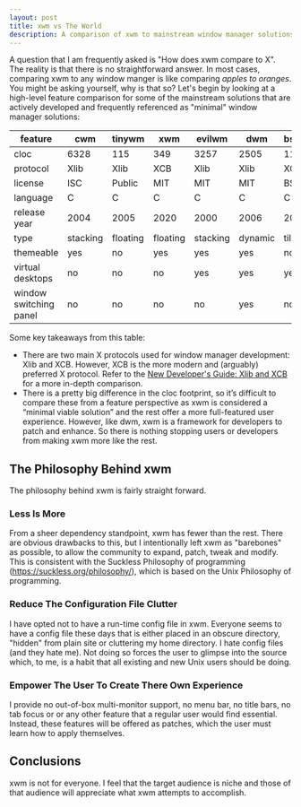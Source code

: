 ```yaml
---
layout: post
title: xwm vs The World
description: A comparison of xwm to mainstream window manager solutions.
---
```


A question that I am frequently asked is "How does xwm compare to X". The
reality is that there is no straightforward answer. In most cases, comparing xwm
to any window manger is like comparing *apples to oranges*. You might be asking
yourself, why is that so? Let's begin by looking at a high-level feature 
comparison for some of the mainstream solutions that are actively developed and
frequently referenced as "minimal" window manager solutions:

|feature               |cwm     |tinywm  |xwm     |evilwm  |dwm     |bspwm   |
|----------------------|--------|--------|--------|--------|--------|--------|
|cloc                  |6328    |115     |349     |3257    |2505    |11909   |
|protocol              |Xlib    |Xlib    |XCB     |Xlib    |Xlib    |XCB     |
|license               |ISC     |Public  |MIT     |MIT     |MIT     |BSD     |
|language              |C       |C       |C       |C       |C       |C       |
|release year          |2004    |2005    |2020    |2000    |2006    |2013    |
|type                  |stacking|floating|floating|stacking|dynamic |tiling  |
|themeable             |yes     |no      |yes     |yes     |yes     |no      |
|virtual desktops      |no      |no      |no      |yes     |yes     |yes     |
|window switching panel|no      |no      |no      |no      |yes     |no      |

Some key takeaways from this table:

*   There are two main X protocols used for window manager development: Xlib
    and XCB. However, XCB is the more modern and (arguably) preferred X protocol.
	Refer to the [New Developer's Guide: Xlib and 
	XCB](https://www.x.org/wiki/guide/xlib-and-xcb/) for a more in-depth 
	comparison.
*   There is a pretty big difference in the cloc footprint, so it’s difficult to
    compare these from a feature perspective as xwm is considered a “minimal
    viable solution” and the rest offer a more full-featured user experience.
	However, like dwm, xwm is a framework for developers to patch and enhance.
	So there is nothing stopping users or developers from making xwm more like
	the rest.

## The Philosophy Behind xwm

The philosophy behind xwm is fairly straight forward.

### Less Is More

From a sheer dependency standpoint, xwm has fewer than the rest. There are
obvious drawbacks to this, but I intentionally left xwm as "barebones" as
possible, to allow the community to expand, patch, tweak and modify. This is
consistent with the Suckless Philosophy of programming
(https://suckless.org/philosophy/), which is based on the Unix Philosophy of
programming.

### Reduce The Configuration File Clutter

I have opted not to have a run-time config file in xwm. Everyone seems to
have a config file these days that is either placed in an obscure directory,
"hidden" from plain site or cluttering my home directory. I hate config files
(and they hate me). Not doing so forces the user to glimpse into the source
which, to me, is a habit that all existing and new Unix users should be doing.

### Empower The User To Create There Own Experience

I provide no out-of-box multi-monitor support, no menu bar, no title bars, no tab
focus or or any other feature that a regular user would find essential. Instead, 
these features will be offered as patches, which the user must learn how to apply
themselves.

## Conclusions

xwm is not for everyone. I feel that the target audience is niche and those of
that audience will appreciate what xwm attempts to accomplish. 
